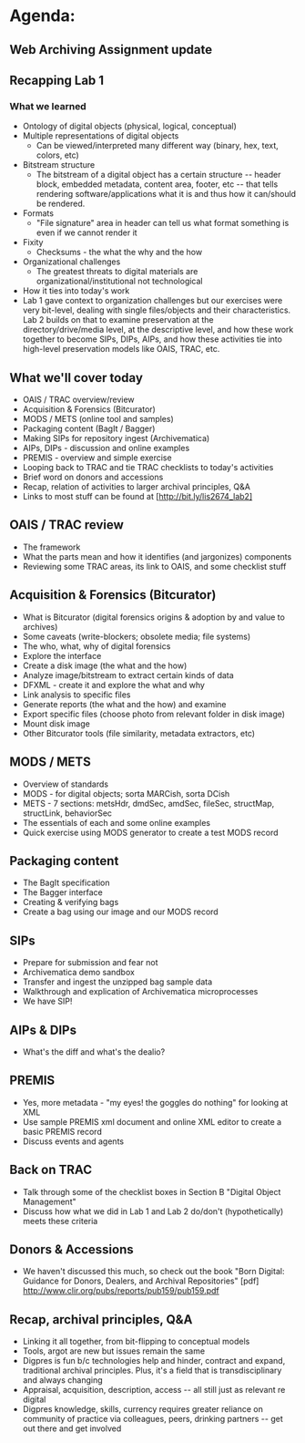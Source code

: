 # Agenda:

## Web Archiving Assignment update

## Recapping Lab 1

### What we learned
* Ontology of digital objects (physical, logical, conceptual)
* Multiple representations of digital objects
  * Can be viewed/interpreted many different way (binary, hex, text, colors, etc)
* Bitstream structure
  * The bitstream of a digital object has a certain structure -- header block, embedded metadata, content area, footer, etc -- that tells rendering software/applications what it is and thus how it can/should be rendered.
* Formats
  * "File signature" area in header can tell us what format something is even if we cannot render it
* Fixity
  * Checksums - the what the why and the how
* Organizational challenges
  * The greatest threats to digital materials are organizational/institutional not technological
* How it ties into today's work
 * Lab 1 gave context to organization challenges but our exercises were very bit-level, dealing with single files/objects and their characteristics. Lab 2 builds on that to examine preservation at the directory/drive/media level, at the descriptive level, and how these work together to become SIPs, DIPs, AIPs, and how these activities tie into high-level preservation models like OAIS, TRAC, etc.

## What we'll cover today

* OAIS / TRAC overview/review
* Acquisition & Forensics (Bitcurator)
* MODS / METS (online tool and samples)
* Packaging content (BagIt / Bagger)
* Making SIPs for repository ingest (Archivematica)
* AIPs, DIPs - discussion and online examples
* PREMIS - overview and simple exercise
* Looping back to TRAC and tie TRAC checklists to today's activities
* Brief word on donors and accessions
* Recap, relation of activities to larger archival principles, Q&A
* Links to most stuff can be found at [http://bit.ly/lis2674_lab2]

## OAIS / TRAC review

* The framework
* What the parts mean and how it identifies (and jargonizes) components
* Reviewing some TRAC areas, its link to OAIS, and some checklist stuff

## Acquisition & Forensics (Bitcurator)

* What is Bitcurator (digital forensics origins & adoption by and value to archives)
* Some caveats (write-blockers; obsolete media; file systems)
* The who, what, why of digital forensics
* Explore the interface
* Create a disk image (the what and the how)
* Analyze image/bitstream to extract certain kinds of data
* DFXML - create it and explore the what and why
* Link analysis to specific files
* Generate reports (the what and the how) and examine
* Export specific files (choose photo from relevant folder in disk image)
* Mount disk image
* Other Bitcurator tools (file similarity, metadata extractors, etc)

## MODS / METS

* Overview of standards
* MODS - for digital objects; sorta MARCish, sorta DCish
* METS - 7 sections: metsHdr, dmdSec, amdSec, fileSec, structMap, structLink, behaviorSec
* The essentials of each and some online examples
* Quick exercise using MODS generator to create a test MODS record

## Packaging content

* The BagIt specification
* The Bagger interface
* Creating & verifying bags
* Create a bag using our image and our MODS record

## SIPs

* Prepare for submission and fear not 
* Archivematica demo sandbox
* Transfer and ingest the unzipped bag sample data
* Walkthrough and explication of Archivematica microprocesses
* We have SIP!

## AIPs & DIPs

* What's the diff and what's the dealio?

## PREMIS

* Yes, more metadata - "my eyes! the goggles do nothing" for looking at XML
* Use sample PREMIS xml document and online XML editor to create a basic PREMIS record
* Discuss events and agents 

## Back on TRAC

* Talk through some of the checklist boxes in Section B "Digital Object Management"
* Discuss how what we did in Lab 1 and Lab 2 do/don't (hypothetically) meets these criteria

## Donors & Accessions

* We haven't discussed this much, so check out the book "Born Digital: Guidance for Donors, Dealers, and Archival Repositories" [pdf] http://www.clir.org/pubs/reports/pub159/pub159.pdf 

## Recap, archival principles, Q&A

* Linking it all together, from bit-flipping to conceptual models
* Tools, argot are new but issues remain the same
* Digpres is fun b/c technologies help and hinder, contract and expand, traditional archival principles. Plus, it's a field that is transdisciplinary and always changing
* Appraisal, acquisition, description, access -- all still just as relevant re digital
* Digpres knowledge, skills, currency requires greater reliance on community of practice via colleagues, peers, drinking partners -- get out there and get involved



